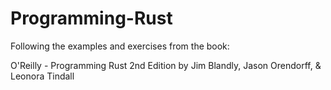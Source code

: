 # Programming-Rust

Following the examples and exercises from the book:

O'Reilly - Programming Rust 2nd Edition
by Jim Blandly, Jason Orendorff, & Leonora Tindall
